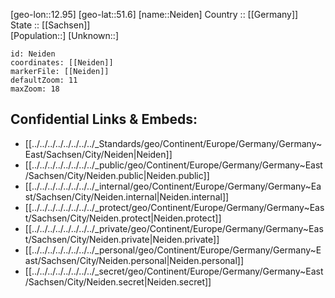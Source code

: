 ﻿---
location: [51.6,12.95] 
mapzoom: [7,12] 
mapmarker: city 
type: City
tags:
- geo/City


SpocWebEntityId: 32770
isDeleted: false
confidential: public

---
[geo-lon::12.95] 
[geo-lat::51.6] 
[name::Neiden] 
Country :: [[Germany]]  
State :: [[Sachsen]]  
[Population::] 
[Unknown::] 


```leaflet
id: Neiden
coordinates: [[Neiden]] 
markerFile: [[Neiden]] 
defaultZoom: 11 
maxZoom: 18
```


## Confidential Links & Embeds: 
- [[../../../../../../../../_Standards/geo/Continent/Europe/Germany/Germany~East/Sachsen/City/Neiden|Neiden]] 
- [[../../../../../../../../_public/geo/Continent/Europe/Germany/Germany~East/Sachsen/City/Neiden.public|Neiden.public]] 
- [[../../../../../../../../_internal/geo/Continent/Europe/Germany/Germany~East/Sachsen/City/Neiden.internal|Neiden.internal]] 
- [[../../../../../../../../_protect/geo/Continent/Europe/Germany/Germany~East/Sachsen/City/Neiden.protect|Neiden.protect]] 
- [[../../../../../../../../_private/geo/Continent/Europe/Germany/Germany~East/Sachsen/City/Neiden.private|Neiden.private]] 
- [[../../../../../../../../_personal/geo/Continent/Europe/Germany/Germany~East/Sachsen/City/Neiden.personal|Neiden.personal]] 
- [[../../../../../../../../_secret/geo/Continent/Europe/Germany/Germany~East/Sachsen/City/Neiden.secret|Neiden.secret]] 
